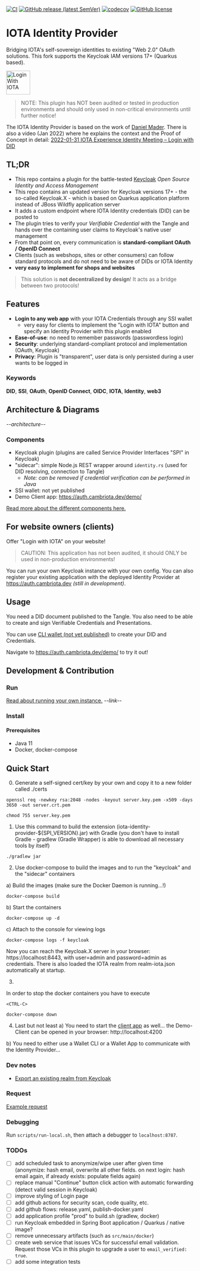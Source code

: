 [![CI](https://github.com/cambriota/iota-identity-provider/workflows/CI/badge.svg)](https://github.com/cambriota/iota-identity-provider/actions?query=workflow%3ACI)
[![GitHub release (latest SemVer)](https://img.shields.io/github/v/release/cambriota/iota-identity-provider?logo=github&sort=semver)](https://github.com/cambriota/iota-identity-provider/releases/latest)
[![codecov](https://codecov.io/gh/cambriota/iota-identity-provider/branch/develop/graph/badge.svg)](https://codecov.io/gh/cambriota/iota-identity-provider)
[![GitHub license](https://img.shields.io/github/license/cambriota/iota-identity-provider)](https://github.com/cambriota/iota-identity-provider/blob/main/LICENSE)

# IOTA Identity Provider

Bridging IOTA's self-sovereign identities to existing "Web 2.0" OAuth solutions. This fork supports the Keycloak IAM versions 17+ (Quarkus based).

<img src="docs/login-with-iota-button.png" alt="Login With IOTA" style="height: 64px;"/>

> NOTE: This plugin has NOT been audited or tested in production environments and should only used in non-critical environments until further notice!

The IOTA Identity Provider is based on the work of [Daniel Mader](https://github.com/daniel-mader). There is also a video (Jan 2022) where he explains the context and the Proof of Concept in detail: [2022-01-31 IOTA Experience Identity Meeting – Login with DID](https://www.youtube.com/watch?v=Vu-LuDZTxhg&t=89s)

## TL;DR
* This repo contains a plugin for the battle-tested [Keycloak](https://www.keycloak.org) _Open Source Identity and Access Management_
* This repo contains an updated version for Keycloak versions 17+ - the so-called Keycloak.X - which is based on Quarkus application platform instead of JBoss Wildfly application server
* It adds a custom endpoint where IOTA Identity credentials (DID) can be posted to
* The plugin tries to verify your _Verifiable Credential_ with the Tangle and hands over the containing user claims to Keycloak's native user management
* From that point on, every communication is **standard-compliant OAuth / OpenID Connect**
* Clients (such as webshops, sites or other consumers) can follow standard protocols and do not need to be aware of DIDs or IOTA Identity
* **very easy to implement for shops and websites**

> This solution is **not decentralized by design**! It acts as a bridge between two protocols!

## Features
* **Login to any web app** with your IOTA Credentials through any SSI wallet
  * very easy for clients to implement the "Login with IOTA" button and specify an Identity Provider with this plugin enabled
* **Ease-of-use**: no need to remember passwords (passwordless login)
* **Security**: underlying standard-compliant protocol and implementation (OAuth, Keycloak)
* **Privacy**: Plugin is "transparent", user data is only persisted during a user wants to be logged in

### Keywords
**DID**, **SSI**, **OAuth**, **OpenID Connect**, **OIDC**, **IOTA**, **Identity**, **web3**

## Architecture & Diagrams

_--architecture--_

### Components
- Keycloak plugin (plugins are called Service Provider Interfaces "SPI" in Keycloak)
- "sidecar": simple Node.js REST wrapper around `identity.rs` (used for DID resolving, connection to Tangle)
  - _Note: can be removed if credential verification can be performed in Java_
- SSI wallet: not yet published 
- Demo Client app: <a href="https://auth.cambriota.dev/demo/" target="_blank">https://auth.cambriota.dev/demo/</a>

[Read more about the different components here.](./docs/COMPONENTS.md)

## For website owners (clients)

Offer "Login with IOTA" on your website!

> CAUTION: This application has not been audited, it should ONLY be used in non-production environments!

You can run your own Keycloak instance with your own config.
You can also register your existing application with the deployed Identity Provider at <a href="https://auth.cambriota.dev" target="_blank">https://auth.cambriota.dev</a>
_(still in development)_.

## Usage
You need a DID document published to the Tangle.
You also need to be able to create and sign Verifiable Credentials and Presentations.

You can use [CLI wallet (not yet published)](https://github.com/cambriota/identity-cli-wallet) to create your DID and Credentials.

Navigate to <a href="https://auth.cambriota.dev/demo/" target="_blank">https://auth.cambriota.dev/demo/</a> to try it out!

## Development & Contribution

### Run

[Read about running your own instance.]() _--link--_

### Install

#### Prerequisites
* Java 11
* Docker, docker-compose

## Quick Start

0. Generate a self-signed cert/key by your own and copy it to a new folder called ./certs
```
openssl req -newkey rsa:2048 -nodes -keyout server.key.pem -x509 -days 3650 -out server.crt.pem
```
```
chmod 755 server.key.pem
```

1. Use this command to build the extension (iota-identity-provider-${SPI_VERSION}.jar) with Gradle (you don't have to install Gradle - gradlew (Gradle Wrapper) is able to download all necessary tools by itself)
```
./gradlew jar
```

2. Use docker-compose to build the images and to run the "keycloak" and the "sidecar" containers

a) Build the images (make sure the Docker Daemon is running...!)
```
docker-compose build
```
b) Start the containers
```
docker-compose up -d
```
c) Attach to the console for viewing logs
```
docker-compose logs -f keycloak
```

Now you can reach the Keycloak.X server in your browser: https://localhost:8443, with user=admin and password=admin as credentials.
There is also loaded the IOTA realm from realm-iota.json automatically at startup.

3. 
In order to stop the docker containers you have to execute
```
<CTRL-C>
```
```
docker-compose down
```

4. Last but not least
a) You need to start the [client app](https://github.com/daniel-mader/vuejs-oauth-demo-client) as well... the Demo-Client can be opened in your browser: http://localhost:4200

b) You need to either use a Wallet CLI or a Wallet App to communicate with the Identity Provider...





### Dev notes
* [Export an existing realm from Keycloak](scripts/export-realm.sh)

### Request
[Example request](docs/example-request.http)

### Debugging
Run `scripts/run-local.sh`, then attach a debugger to `localhost:8787`.

### TODOs
* [ ] add scheduled task to anonymize/wipe user after given time (anonymize: hash email, overwrite all other fields. on next login: hash email again, if already exists: populate fields again)
* [ ] replace manual "Continue" button click action with automatic forwarding (detect valid session in Keycloak)
* [ ] improve styling of Login page
* [ ] add github actions for security scan, code quality, etc.
* [ ] add github flows: release.yaml, publish-docker.yaml
* [ ] add application profile "prod" to build.sh (gradlew, docker)
* [ ] run Keycloak embedded in Spring Boot application / Quarkus / native image?
* [ ] remove unnecessary artifacts (such as `src/main/docker`)
* [ ] create web service that issues VCs for successful email validation. Request those VCs in this plugin to upgrade a user to `email_verified: true`.
* [ ] add some integration tests
